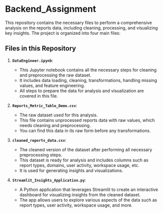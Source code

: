 # Backend_Assignment

This repository contains the necessary files to perform a comprehensive analysis on the reports data, including cleaning, processing, and visualizing key insights. The project is organized into four main files:

## Files in this Repository

1. **`DataEngineer.ipynb`**:
    - This Jupyter notebook contains all the necessary steps for cleaning and preprocessing the raw dataset.
    - It includes data loading, cleaning, transformations, handling missing values, and feature engineering.
    - All steps to prepare the data for analysis and visualization are covered in this file.

2. **`Reports_Metric_Table_Demo.csv`**:
    - The raw dataset used for this analysis.
    - This file contains unprocessed reports data with raw values, which needs cleaning and preprocessing.
    - You can find this data in its raw form before any transformations.

3. **`cleaned_reports_data.csv`**:
    - The cleaned version of the dataset after performing all necessary preprocessing steps.
    - This dataset is ready for analysis and includes columns such as report types, domains, user activity, workspace usage, etc.
    - It is used for generating insights and visualizations.

4. **`Streamlit_Insights_Application.py`**:
    - A Python application that leverages Streamlit to create an interactive dashboard for visualizing insights from the cleaned dataset.
    - The app allows users to explore various aspects of the data such as report types, user activity, workspace usage, and more.
